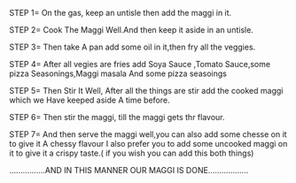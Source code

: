 STEP 1= On the gas, keep an untisle then add the maggi in it.

STEP 2= Cook The Maggi Well.And then keep it aside in an untisle.

STEP 3= Then take A pan add some oil in it,then fry all the veggies.

STEP 4= After all vegies are fries add Soya Sauce ,Tomato Sauce,some pizza Seasonings,Maggi masala And some   pizza seasoings 

STEP 5= Then Stir It Well, After all the things are stir add the cooked maggi which we Have keeped aside A time before.

STEP 6= Then stir the maggi, till the maggi gets thr flavour.

STEP 7=  And then serve the maggi well,you can also add  some chesse on it to give it A chessy flavour
I also prefer you to add some uncooked maggi on it to give it a crispy taste.( if you wish you can add this both things)




................AND IN THIS MANNER OUR MAGGI IS DONE..................
